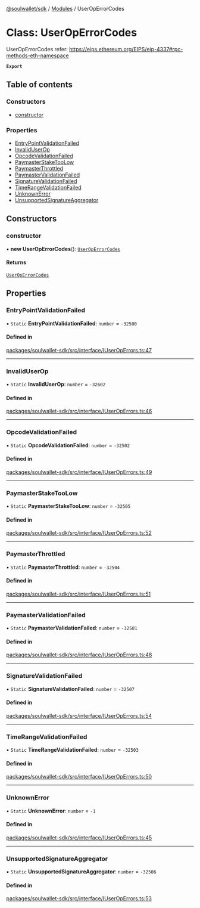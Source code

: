 [@soulwallet/sdk](../README.md) / [Modules](../modules.md) / UserOpErrorCodes

# Class: UserOpErrorCodes

UserOpErrorCodes
refer: https://eips.ethereum.org/EIPS/eip-4337#rpc-methods-eth-namespace

**`Export`**

## Table of contents

### Constructors

- [constructor](UserOpErrorCodes.md#constructor)

### Properties

- [EntryPointValidationFailed](UserOpErrorCodes.md#entrypointvalidationfailed)
- [InvalidUserOp](UserOpErrorCodes.md#invaliduserop)
- [OpcodeValidationFailed](UserOpErrorCodes.md#opcodevalidationfailed)
- [PaymasterStakeTooLow](UserOpErrorCodes.md#paymasterstaketoolow)
- [PaymasterThrottled](UserOpErrorCodes.md#paymasterthrottled)
- [PaymasterValidationFailed](UserOpErrorCodes.md#paymastervalidationfailed)
- [SignatureValidationFailed](UserOpErrorCodes.md#signaturevalidationfailed)
- [TimeRangeValidationFailed](UserOpErrorCodes.md#timerangevalidationfailed)
- [UnknownError](UserOpErrorCodes.md#unknownerror)
- [UnsupportedSignatureAggregator](UserOpErrorCodes.md#unsupportedsignatureaggregator)

## Constructors

### constructor

• **new UserOpErrorCodes**(): [`UserOpErrorCodes`](UserOpErrorCodes.md)

#### Returns

[`UserOpErrorCodes`](UserOpErrorCodes.md)

## Properties

### EntryPointValidationFailed

▪ `Static` **EntryPointValidationFailed**: `number` = `-32500`

#### Defined in

[packages/soulwallet-sdk/src/interface/IUserOpErrors.ts:47](https://github.com/SoulWallet/soulwalletlib/blob/32f4da1/packages/soulwallet-sdk/src/interface/IUserOpErrors.ts#L47)

___

### InvalidUserOp

▪ `Static` **InvalidUserOp**: `number` = `-32602`

#### Defined in

[packages/soulwallet-sdk/src/interface/IUserOpErrors.ts:46](https://github.com/SoulWallet/soulwalletlib/blob/32f4da1/packages/soulwallet-sdk/src/interface/IUserOpErrors.ts#L46)

___

### OpcodeValidationFailed

▪ `Static` **OpcodeValidationFailed**: `number` = `-32502`

#### Defined in

[packages/soulwallet-sdk/src/interface/IUserOpErrors.ts:49](https://github.com/SoulWallet/soulwalletlib/blob/32f4da1/packages/soulwallet-sdk/src/interface/IUserOpErrors.ts#L49)

___

### PaymasterStakeTooLow

▪ `Static` **PaymasterStakeTooLow**: `number` = `-32505`

#### Defined in

[packages/soulwallet-sdk/src/interface/IUserOpErrors.ts:52](https://github.com/SoulWallet/soulwalletlib/blob/32f4da1/packages/soulwallet-sdk/src/interface/IUserOpErrors.ts#L52)

___

### PaymasterThrottled

▪ `Static` **PaymasterThrottled**: `number` = `-32504`

#### Defined in

[packages/soulwallet-sdk/src/interface/IUserOpErrors.ts:51](https://github.com/SoulWallet/soulwalletlib/blob/32f4da1/packages/soulwallet-sdk/src/interface/IUserOpErrors.ts#L51)

___

### PaymasterValidationFailed

▪ `Static` **PaymasterValidationFailed**: `number` = `-32501`

#### Defined in

[packages/soulwallet-sdk/src/interface/IUserOpErrors.ts:48](https://github.com/SoulWallet/soulwalletlib/blob/32f4da1/packages/soulwallet-sdk/src/interface/IUserOpErrors.ts#L48)

___

### SignatureValidationFailed

▪ `Static` **SignatureValidationFailed**: `number` = `-32507`

#### Defined in

[packages/soulwallet-sdk/src/interface/IUserOpErrors.ts:54](https://github.com/SoulWallet/soulwalletlib/blob/32f4da1/packages/soulwallet-sdk/src/interface/IUserOpErrors.ts#L54)

___

### TimeRangeValidationFailed

▪ `Static` **TimeRangeValidationFailed**: `number` = `-32503`

#### Defined in

[packages/soulwallet-sdk/src/interface/IUserOpErrors.ts:50](https://github.com/SoulWallet/soulwalletlib/blob/32f4da1/packages/soulwallet-sdk/src/interface/IUserOpErrors.ts#L50)

___

### UnknownError

▪ `Static` **UnknownError**: `number` = `-1`

#### Defined in

[packages/soulwallet-sdk/src/interface/IUserOpErrors.ts:45](https://github.com/SoulWallet/soulwalletlib/blob/32f4da1/packages/soulwallet-sdk/src/interface/IUserOpErrors.ts#L45)

___

### UnsupportedSignatureAggregator

▪ `Static` **UnsupportedSignatureAggregator**: `number` = `-32506`

#### Defined in

[packages/soulwallet-sdk/src/interface/IUserOpErrors.ts:53](https://github.com/SoulWallet/soulwalletlib/blob/32f4da1/packages/soulwallet-sdk/src/interface/IUserOpErrors.ts#L53)
